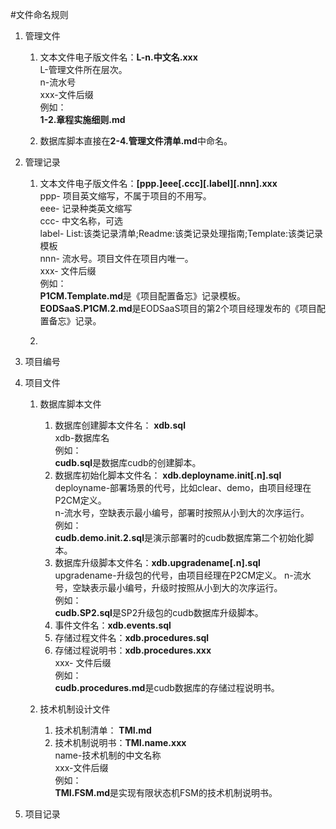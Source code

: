 #文件命名规则

1. 管理文件
	1. 文本文件电子版文件名：**L-n.中文名.xxx**  
	L-管理文件所在层次。  
	n-流水号  
	xxx-文件后缀  
	例如：  
	**1-2.章程实施细则.md**  

	1. 数据库脚本直接在**2-4.管理文件清单.md**中命名。  

1. 管理记录  
	1. 文本文件电子版文件名：**[ppp.]eee[.ccc][.label][.nnn].xxx**  
	ppp- 项目英文缩写，不属于项目的不用写。  
	eee- 记录种类英文缩写  
	ccc- 中文名称，可选  
	label- List:该类记录清单;Readme:该类记录处理指南;Template:该类记录模板  
	nnn- 流水号。项目文件在项目内唯一。  
	xxx- 文件后缀  
	例如：  
	**P1CM.Template.md**是《项目配置备忘》记录模板。  
	**EODSaaS.P1CM.2.md**是EODSaaS项目的第2个项目经理发布的《项目配置备忘》记录。
	
	1.

1. 项目编号  

1. 项目文件
	1. 数据库脚本文件
		1. 数据库创建脚本文件名： **xdb.sql**  
			xdb-数据库名  
			例如：  
			**cudb.sql**是数据库cudb的创建脚本。
		1. 数据库初始化脚本文件名： **xdb.deployname.init[.n].sql**  
			deployname-部署场景的代号，比如clear、demo，由项目经理在P2CM定义。  
			n-流水号，空缺表示最小编号，部署时按照从小到大的次序运行。  
			例如：  
			**cudb.demo.init.2.sql**是演示部署时的cudb数据库第二个初始化脚本。
		1. 数据库升级脚本文件名：**xdb.upgradename[.n].sql**  
			upgradename-升级包的代号，由项目经理在P2CM定义。
			n-流水号，空缺表示最小编号，升级时按照从小到大的次序运行。  
			例如：  
			**cudb.SP2.sql**是SP2升级包的cudb数据库升级脚本。
		1. 事件文件名：**xdb.events.sql**  
		1. 存储过程文件名：**xdb.procedures.sql**  
		1. 存储过程说明书：**xdb.procedures.xxx**  
			xxx- 文件后缀  
			例如：  
			**cudb.procedures.md**是cudb数据库的存储过程说明书。  
		
	1. 技术机制设计文件  
		1. 技术机制清单： **TMI.md**
		1. 技术机制说明书：**TMI.name.xxx**  
			name-技术机制的中文名称  
			xxx-文件后缀  
			例如：  
			**TMI.FSM.md**是实现有限状态机FSM的技术机制说明书。

1. 项目记录  

